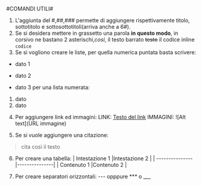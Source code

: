 #COMANDI UTILI#


1) L'aggiunta del #,##,### permette di aggiungere rispettivamente titolo, sottotitolo e sottosottotitoli(arriva anche a 6#).
  2) Se si desidera mettere in grassetto una parola **in questo modo**, in corsivo ne bastano 2 asterischi,*così*, il testo barrato ~~testo~~ il codice inline `codice`
  3) Se si vogliono creare le liste, per quella numerica puntata basta scrivere:
- dato 1
+ dato 2
* dato 3
per una lista numerata:
1. dato
2. dato
4) Per aggiungere link ed immagini:
   LINK: [Testo del link](URL)
   IMMAGINI: ![Alt text](URL immagine)

5) Se si vuole aggiungere una citazione:
> cita così il testo

6) Per creare una tabella:
| Intestazione 1 |Intestazione 2 |
| ---------------|---------------|
| Contenuto    1 |Contenuto 2    |

7) Per creare separatori orizzontali:
   --- opppure *** o ___